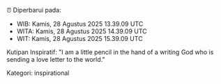 ⏰ Diperbarui pada:
- WIB: Kamis, 28 Agustus 2025 13.39.09 UTC
- WITA: Kamis, 28 Agustus 2025 14.39.09 UTC
- WIT: Kamis, 28 Agustus 2025 15.39.09 UTC

Kutipan Inspiratif:
"I am a little pencil in the hand of a writing God who is sending a love letter to the world."


Kategori: inspirational

